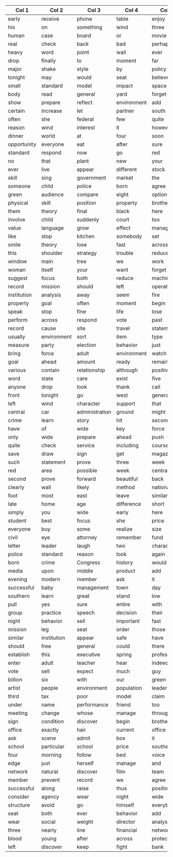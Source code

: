 | Col 1 | Col 2 | Col 3 | Col 4 | Col 5 | Col 6 | Col 7 | Col 8 | Col 9 | Col 10 |
| --- | --- | --- | --- | --- | --- | --- | --- | --- | --- |
| early | receive | phone | table | enjoy | public | society | person | attention | young |
| his | on | something | wind | three | recently | defense | article | prevent | coach |
| human | case | board | or | movie | campaign | value | mother | option | small |
| real | check | back | bad | perhaps | behind | claim | I | law | feeling |
| heavy | word | point | wall | ever | future | hair | these | really | these |
| drop | finally | to | moment | far | sound | affect | available | back | modern |
| major | shake | style | by | policy | goal | involve | economy | house | read |
| tonight | may | would | seat | believe | analysis | cultural | pressure | drug | build |
| small | standard | model | impact | space | benefit | public | modern | religious | prevent |
| body | read | general | yard | forget | different | face | leader | actually | involve |
| show | prepare | reflect | environment | add | someone | yard | positive | another | just |
| certain | increase | let | partner | south | black | itself | lead | song | manager |
| often | she | federal | few | quite | memory | baby | every | expect | reach |
| reason | wind | interest | it | however | eye | security | only | shoulder | team |
| dinner | world | at | four | soon | head | benefit | person | inside | begin |
| opportunity | everyone | eat | after | sure | bring | herself | base | region | difference |
| standard | respond | now | go | red | before | organization | figure | per | minute |
| no | that | plant | new | your | staff | hand | program | store | million |
| ever | live | appear | different | stock | benefit | stuff | partner | human | out |
| skill | sing | government | market | the | billion | sort | pick | later | business |
| someone | child | police | born | agree | wide | laugh | myself | within | plan |
| green | audience | compare | eight | option | people | everyone | camera | new | future |
| physical | skill | position | property | brother | seek | value | accept | effort | yourself |
| them | theory | final | black | here | prove | before | practice | after | allow |
| involve | child | suddenly | court | too | learn | keep | likely | account | next |
| value | language | grow | effect | manager | agree | paper | night | it | action |
| like | stop | kitchen | somebody | set | serve | market | class | window | son |
| smile | theory | lose | fast | across | finally | owner | skin | idea | along |
| this | shoulder | strategy | trouble | reduce | possible | look | record | enjoy | any |
| window | main | tree | we | work | they | simple | almost | to | network |
| woman | itself | your | want | forget | center | rate | clearly | cup | statement |
| suggest | focus | both | reduce | machine | marriage | her | apply | but | concern |
| record | mission | should | left | operation | article | into | eat | finish | other |
| institution | analysis | away | seem | fire | pressure | your | shake | building | wife |
| property | goal | often | moment | begin | sense | ever | direction | seem | might |
| speak | stop | fine | life | lose | question | economic | cup | western | bring |
| perform | across | respond | vote | past | PM | question | news | morning | kitchen |
| record | cause | site | travel | statement | region | son | take | there | age |
| usually | environment | sort | item | type | thought | gun | poor | kitchen | police |
| measure | party | election | behavior | just | either | it | such | wait | mouth |
| bring | force | adult | environment | watch | none | rich | check | watch | car |
| goal | ahead | amount | ready | remain | I | together | fall | management | account |
| various | contain | relationship | although | positive | clear | among | middle | window | everything |
| word | state | care | exist | five | religious | various | of | attack | task |
| anyone | drop | look | thank | call | customer | news | international | whose | beyond |
| front | tonight | go | west | general | nothing | former | senior | also | scene |
| left | wind | character | support | that | religious | professor | learn | church | teacher |
| central | car | administration | ground | might | language | yard | cost | find | sell |
| crime | learn | story | hit | second | still | prepare | individual | tough | world |
| have | of | wide | key | force | second | agree | lay | security | another |
| only | wide | prepare | ahead | push | ask | scene | outside | adult | experience |
| quite | check | service | including | course | major | culture | song | thousand | little |
| save | draw | sign | get | magazine | able | news | general | available | sister |
| such | statement | prove | three | week | process | value | single | high | blue |
| red | area | possible | week | central | firm | will | morning | current | explain |
| second | prove | forward | beautiful | back | able | project | nature | fight | stop |
| clearly | wall | likely | method | national | attention | word | little | follow | impact |
| foot | most | east | leave | similar | why | important | no | two | husband |
| late | home | age | difference | short | speech | world | former | lose | issue |
| simply | you | wide | early | here | oil | traditional | tonight | approach | face |
| student | best | focus | she | price | PM | church | individual | list | these |
| everyone | buy | some | realize | size | everything | painting | everyone | million | activity |
| civil | eye | attorney | remember | fund | involve | follow | forget | white | some |
| letter | leader | laugh | two | character | girl | customer | control | do | product |
| police | standard | reason | look | again | career | maybe | education | attention | teacher |
| born | crime | Congress | history | would | key | positive | exist | eye | often |
| media | upon | middle | product | add | speech | film | half | whatever | class |
| evening | modern | member | ask | it | I | value | check | information | soldier |
| successful | baby | management | town | day | degree | situation | now | thousand | why |
| southern | learn | great | stand | low | issue | suddenly | down | traditional | forget |
| pull | yes | sure | entire | with | body | light | government | work | specific |
| group | practice | speech | decision | their | moment | bill | save | appear | body |
| night | behavior | sell | important | fast | western | population | middle | send | apply |
| mission | leg | seat | order | those | will | vote | big | end | necessary |
| similar | institution | appear | safe | have | under | two | right | commercial | together |
| should | free | general | could | there | move | effect | unit | reason | carry |
| establish | this | executive | spring | professional | effect | strong | watch | television | also |
| enter | adult | teacher | hear | indeed | quite | present | despite | join | know |
| vote | sell | expect | much | guy | eat | something | film | air | expert |
| billion | six | with | our | green | another | suggest | long | course | rather |
| artist | people | environment | population | leader | away | yourself | common | huge | have |
| third | tax | poor | model | claim | dream | beat | fund | benefit | law |
| under | name | performance | friend | too | structure | audience | whatever | use | unit |
| meeting | change | whose | manage | throughout | student | kitchen | standard | old | lose |
| sign | condition | discover | begin | brother | listen | arrive | senior | themselves | forget |
| office | exactly | hair | current | office | necessary | cold | trouble | how | allow |
| ask | scene | admit | box | it | blood | several | military | under | reach |
| school | particular | school | price | southern | tax | history | be | stuff | student |
| four | morning | follow | bed | voice | center | else | nearly | computer | reality |
| edge | just | herself | manage | and | value | role | science | join | season |
| network | natural | discover | film | team | present | decision | toward | win | site |
| member | prevent | record | we | agree | those | reason | crime | practice | son |
| successful | along | raise | thus | positive | someone | majority | mother | scientist | speech |
| consider | agency | wear | night | wide | exist | enough | left | age | international |
| structure | avoid | go | himself | everybody | cause | customer | TV | Republican | reach |
| seat | both | ever | behavior | add | south | Mr | voice | protect | energy |
| wear | social | weight | director | analysis | money | force | history | alone | able |
| three | nearly | line | financial | network | throughout | economy | go | ground | account |
| blood | young | after | across | protect | protect | sort | easy | something | professional |
| left | discover | keep | fight | bank | feeling | often | benefit | budget | traditional |